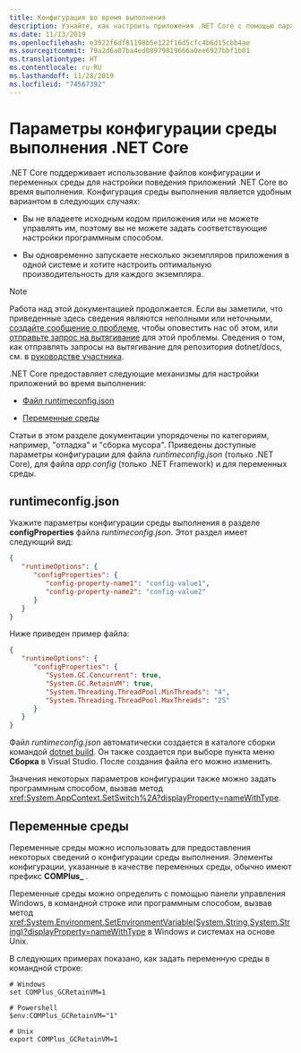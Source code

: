 ```yaml
---
title: Конфигурация во время выполнения
description: Узнайте, как настроить приложения .NET Core с помощью параметров конфигурации среды выполнения.
ms.date: 11/13/2019
ms.openlocfilehash: e3922f6df81198b5e122f16d5cfc4b6d15cbb4ae
ms.sourcegitcommit: 79a2d6a07ba4ed08979819666a0ee6927bbf1b01
ms.translationtype: HT
ms.contentlocale: ru-RU
ms.lasthandoff: 11/28/2019
ms.locfileid: "74567392"
---
```

# <a name="net-core-run-time-configuration-settings"></a>Параметры конфигурации среды выполнения .NET Core

.NET Core поддерживает использование файлов конфигурации и переменных среды для настройки поведения приложений .NET Core во время выполнения. Конфигурация среды выполнения является удобным вариантом в следующих случаях:

- Вы не владеете исходным кодом приложения или не можете управлять им, поэтому вы не можете задать соответствующие настройки программным способом.

- Вы одновременно запускаете несколько экземпляров приложения в одной системе и хотите настроить оптимальную производительность для каждого экземпляра.

> [!NOTE]
> Работа над этой документацией продолжается. Если вы заметили, что приведенные здесь сведения являются неполными или неточными, [создайте сообщение о проблеме](https://github.com/dotnet/docs/issues), чтобы оповестить нас об этом, или [отправьте запрос на вытягивание](https://github.com/dotnet/docs/pulls) для этой проблемы. Сведения о том, как отправлять запросы на вытягивание для репозитория dotnet/docs, см. в [руководстве участника](https://github.com/dotnet/docs/blob/master/CONTRIBUTING.md).

.NET Core предоставляет следующие механизмы для настройки приложений во время выполнения:

- [Файл runtimeconfig.json](#runtimeconfigjson)

- [Переменные среды](#environment-variables)

Статьи в этом разделе документации упорядочены по категориям, например, "отладка" и "сборка мусора". Приведены доступные параметры конфигурации для файла *runtimeconfig.json* (только .NET Core), для файла *app.config* (только .NET Framework) и для переменных среды.

## <a name="runtimeconfigjson"></a>runtimeconfig.json

Укажите параметры конфигурации среды выполнения в разделе **configProperties** файла *runtimeconfig.json*. Этот раздел имеет следующий вид:

```json
{
   "runtimeOptions": {
      "configProperties": {
         "config-property-name1": "config-value1",
         "config-property-name2": "config-value2"
      }
   }
}
```

Ниже приведен пример файла:

```json
{
   "runtimeOptions": {
      "configProperties": {
         "System.GC.Concurrent": true,
         "System.GC.RetainVM": true,
         "System.Threading.ThreadPool.MinThreads": "4",
         "System.Threading.ThreadPool.MaxThreads": "25"
      }
   }
}
```

Файл *runtimeconfig.json* автоматически создается в каталоге сборки командой [dotnet build](../tools/dotnet-build.md). Он также создается при выборе пункта меню **Сборка** в Visual Studio. После создания файла его можно изменить.

Значения некоторых параметров конфигурации также можно задать программным способом, вызвав метод <xref:System.AppContext.SetSwitch%2A?displayProperty=nameWithType>.

## <a name="environment-variables"></a>Переменные среды

Переменные среды можно использовать для предоставления некоторых сведений о конфигурации среды выполнения. Элементы конфигурации, указанные в качестве переменных среды, обычно имеют префикс **COMPlus_** .

Переменные среды можно определить с помощью панели управления Windows, в командной строке или программным способом, вызвав метод <xref:System.Environment.SetEnvironmentVariable(System.String,System.String)?displayProperty=nameWithType> в Windows и системах на основе Unix.

В следующих примерах показано, как задать переменную среды в командной строке:

```shell
# Windows
set COMPlus_GCRetainVM=1

# Powershell
$env:COMPlus_GCRetainVM="1"

# Unix
export COMPlus_GCRetainVM=1
```
